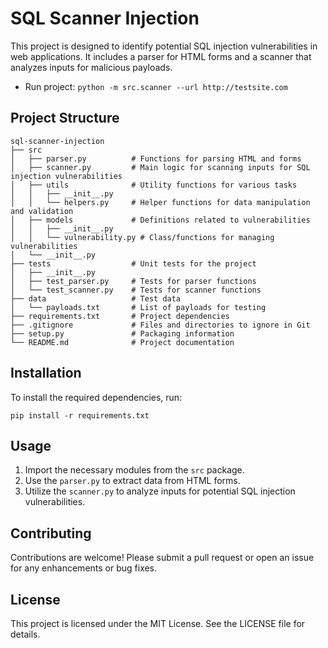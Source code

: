 # SQL Scanner Injection

This project is designed to identify potential SQL injection vulnerabilities in web applications. It includes a parser for HTML forms and a scanner that analyzes inputs for malicious payloads.
- Run project: `python -m src.scanner --url http://testsite.com`
## Project Structure

```
sql-scanner-injection
├── src
│   ├── parser.py          # Functions for parsing HTML and forms
│   ├── scanner.py         # Main logic for scanning inputs for SQL injection vulnerabilities
│   ├── utils              # Utility functions for various tasks
│   │   ├── __init__.py
│   │   └── helpers.py     # Helper functions for data manipulation and validation
│   ├── models             # Definitions related to vulnerabilities
│   │   ├── __init__.py
│   │   └── vulnerability.py # Class/functions for managing vulnerabilities
│   └── __init__.py
├── tests                  # Unit tests for the project
│   ├── __init__.py
│   ├── test_parser.py     # Tests for parser functions
│   └── test_scanner.py    # Tests for scanner functions
├── data                   # Test data
│   └── payloads.txt       # List of payloads for testing
├── requirements.txt       # Project dependencies
├── .gitignore             # Files and directories to ignore in Git
├── setup.py               # Packaging information
└── README.md              # Project documentation
```

## Installation

To install the required dependencies, run:

```
pip install -r requirements.txt
```

## Usage

1. Import the necessary modules from the `src` package.
2. Use the `parser.py` to extract data from HTML forms.
3. Utilize the `scanner.py` to analyze inputs for potential SQL injection vulnerabilities.

## Contributing

Contributions are welcome! Please submit a pull request or open an issue for any enhancements or bug fixes.

## License

This project is licensed under the MIT License. See the LICENSE file for details.